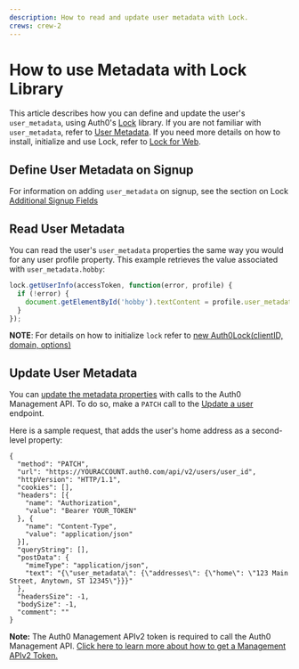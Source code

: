 ```yaml
---
description: How to read and update user metadata with Lock.
crews: crew-2
---
```


# How to use Metadata with Lock Library

This article describes how you can define and update the user's `user_metadata`, using Auth0's [Lock](/libraries/lock) library. If you are not familiar with `user_metadata`, refer to [User Metadata](/metadata). If you need more details on how to install, initialize and use Lock, refer to [Lock for Web](/libraries/lock).

## Define User Metadata on Signup

For information on adding `user_metadata` on signup, see the section on Lock [Additional Signup Fields](/libraries/lock/v10/customization#additionalsignupfields-array-)

## Read User Metadata

You can read the user's `user_metadata` properties the same way you would for any user profile property. This example retrieves the value associated with `user_metadata.hobby`:

```js
lock.getUserInfo(accessToken, function(error, profile) {
  if (!error) {
    document.getElementById('hobby').textContent = profile.user_metadata.hobby;
  }
});
```

**NOTE**: For details on how to initialize `lock` refer to [new Auth0Lock(clientID, domain, options)](https://github.com/auth0/lock#new-auth0lockclientid-domain-options)

## Update User Metadata

You can [update the metadata properties](/metadata/apiv2#update-user-metadata) with calls to the Auth0 Management API. To do so, make a `PATCH` call to the [Update a user](/api/management/v2#!/Users/patch_users_by_id) endpoint.


Here is a sample request, that adds the user's home address as a second-level property:

```har
{
  "method": "PATCH",
  "url": "https://YOURACCOUNT.auth0.com/api/v2/users/user_id",
  "httpVersion": "HTTP/1.1",
  "cookies": [],
  "headers": [{
    "name": "Authorization",
    "value": "Bearer YOUR_TOKEN"
  }, {
    "name": "Content-Type",
    "value": "application/json"
  }],
  "queryString": [],
  "postData": {
    "mimeType": "application/json",
    "text": "{\"user_metadata\": {\"addresses\": {\"home\": \"123 Main Street, Anytown, ST 12345\"}}}"
  },
  "headersSize": -1,
  "bodySize": -1,
  "comment": ""
}
```

**Note:** The Auth0 Management APIv2 token is required to call the Auth0 Management API. [Click here to learn more about how to get a Management APIv2 Token.](/api/management/v2/tokens)
